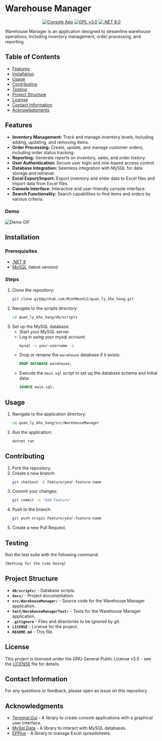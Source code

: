 # Warehouse Manager

<div align="center">
  <a href="https://img.shields.io/badge/app-console-green"><img alt="Console App" src="https://img.shields.io/badge/app-console-green"></a>
  <a href="https://img.shields.io/badge/license-GPLv3-purple"><img alt="GPL v3.0" src="https://img.shields.io/badge/license-GPLv3-purple"></a>
  <a href="https://img.shields.io/badge/.NET-8.0-blue"><img alt=".NET 8.0" src="https://img.shields.io/badge/.NET-8.0-blue"></a>
</div>

Warehouse Manager is an application designed to streamline warehouse operations, including inventory management, order processing, and reporting.

## Table of Contents
- [Features](#features)
- [Installation](#installation)
- [Usage](#usage)
- [Contributing](#contributing)
- [Testing](#testing)
- [Project Structure](#project-structure)
- [License](#license)
- [Contact Information](#contact-information)
- [Acknowledgments](#acknowledgments)

## Features

- **Inventory Management:** Track and manage inventory levels, including adding, updating, and removing items.
- **Order Processing:** Create, update, and manage customer orders, including order status tracking.
- **Reporting:** Generate reports on inventory, sales, and order history.
- **User Authentication:** Secure user login and role-based access control.
- **Database Integration:** Seamless integration with MySQL for data storage and retrieval.
- **Excel Export/Import:** Export inventory and order data to Excel files and import data from Excel files.
- **Console Interface:** Interactive and user-friendly console interface.
- **Search Functionality:** Search capabilities to find items and orders by various criteria.

### Demo

![Demo GIF](./docs/demo.gif)

## Installation

### Prerequisites
- [.NET 8](https://dotnet.microsoft.com/download/dotnet/8.0)
- [MySQL](https://dev.mysql.com/downloads/mysql/) (latest version)

### Steps
1. Clone the repository:
    ```bash
    git clone git@github.com:MinhMeo412/quan_ly_kho_hang.git
    ```
2. Navigate to the scripts directory:
    ```bash
    cd quan_ly_kho_hang/db/scripts
    ```
3. Set up the MySQL database:
    - Start your MySQL server.
    - Log in using your mysql account:
        ```bash
        mysql -u your-username -p
        ```
    - Drop or rename the `warehouse` database if it exists:
        ```sql
        DROP DATABASE warehouse;
        ```
    - Execute the `main.sql` script to set up the database schema and initial data:
        ```sql
        SOURCE main.sql;
        ```

## Usage

1. Navigate to the application directory:
    ```bash
    cd quan_ly_kho_hang/src/WarehouseManager
    ```
2. Run the application:
    ```bash
    dotnet run
    ```

## Contributing

1. Fork the repository.
2. Create a new branch:
    ```bash
    git checkout -b feature/your-feature-name
    ```
3. Commit your changes:
    ```bash
    git commit -m "Add feature"
    ```
4. Push to the branch:
    ```bash
    git push origin feature/your-feature-name
    ```
5. Create a new Pull Request.

## Testing

Run the test suite with the following command:
```bash
[Nothing for the time being]
```

## Project Structure
- **`db/scripts/`** - Database scripts.
- **`docs/`** - Project documentation.
- **`src/WarehouseManager/`** - Source code for the Warehouse Manager application.
- **`test/WarehouseManagerTest/`** - Tests for the Warehouse Manager application.
- **`.gitignore`** - Files and directories to be ignored by git.
- **`LICENSE`** - License for the project.
- **`README.md`** - This file.

## License

This project is licensed under the GNU General Public License v3.0 - see the [LICENSE](./LICENSE) file for details.

## Contact Information

For any questions or feedback, please open an issue on this repository.

## Acknowledgments

- [Terminal.Gui](https://www.nuget.org/packages/Terminal.Gui) - A library to create console applications with a graphical user interface.
- [MySql.Data](https://www.nuget.org/packages/MySql.Data) - A library to interact with MySQL databases.
- [EPPlus](https://www.nuget.org/packages/EPPlus) - A library to manage Excel spreadsheets.